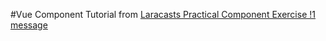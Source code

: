 #Vue Component Tutorial from [Laracasts Practical Component Exercise !1 message](https://laracasts.com/series/learn-vue-2-step-by-step)